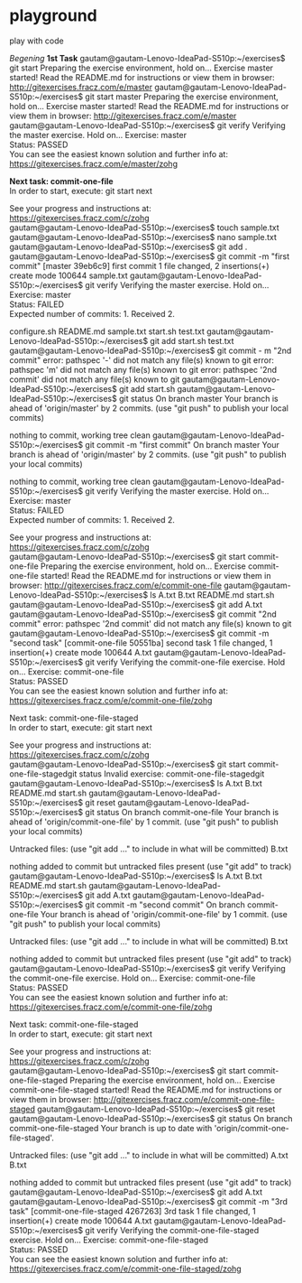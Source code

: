 # playground
play with code


*Begening*
****1st Task****
gautam@gautam-Lenovo-IdeaPad-S510p:~/exercises$ git start
Preparing the exercise environment, hold on...
Exercise master started!
Read the README.md for instructions or view them in browser:
http://gitexercises.fracz.com/e/master
gautam@gautam-Lenovo-IdeaPad-S510p:~/exercises$ git start master
Preparing the exercise environment, hold on...
Exercise master started!
Read the README.md for instructions or view them in browser:
http://gitexercises.fracz.com/e/master
gautam@gautam-Lenovo-IdeaPad-S510p:~/exercises$ git verify
Verifying the master exercise. Hold on...
Exercise: master        
Status: PASSED        
You can see the easiest known solution and further info at:        
https://gitexercises.fracz.com/e/master/zohg        



****Next task: commit-one-file****        
In order to start, execute: git start next        

See your progress and instructions at:        
https://gitexercises.fracz.com/c/zohg        
gautam@gautam-Lenovo-IdeaPad-S510p:~/exercises$ touch sample.txt
gautam@gautam-Lenovo-IdeaPad-S510p:~/exercises$ nano sample.txt
gautam@gautam-Lenovo-IdeaPad-S510p:~/exercises$ git add .
gautam@gautam-Lenovo-IdeaPad-S510p:~/exercises$ git commit -m "first commit"
[master 39eb6c9] first commit
 1 file changed, 2 insertions(+)
 create mode 100644 sample.txt
gautam@gautam-Lenovo-IdeaPad-S510p:~/exercises$ git verify
Verifying the master exercise. Hold on...
Exercise: master        
Status: FAILED        
Expected number of commits: 1. Received 2.        


configure.sh  README.md  sample.txt  start.sh  test.txt
gautam@gautam-Lenovo-IdeaPad-S510p:~/exercises$ git add start.sh test.txt 
gautam@gautam-Lenovo-IdeaPad-S510p:~/exercises$ git commit - m "2nd commit"
error: pathspec '-' did not match any file(s) known to git
error: pathspec 'm' did not match any file(s) known to git
error: pathspec '2nd commit' did not match any file(s) known to git
gautam@gautam-Lenovo-IdeaPad-S510p:~/exercises$ git add start.sh
gautam@gautam-Lenovo-IdeaPad-S510p:~/exercises$ git status
On branch master
Your branch is ahead of 'origin/master' by 2 commits.
  (use "git push" to publish your local commits)

nothing to commit, working tree clean
gautam@gautam-Lenovo-IdeaPad-S510p:~/exercises$ git commit -m "first commit"
On branch master
Your branch is ahead of 'origin/master' by 2 commits.
  (use "git push" to publish your local commits)

nothing to commit, working tree clean
gautam@gautam-Lenovo-IdeaPad-S510p:~/exercises$ git verify
Verifying the master exercise. Hold on...
Exercise: master        
Status: FAILED        
Expected number of commits: 1. Received 2.        

See your progress and instructions at:        
https://gitexercises.fracz.com/c/zohg        
gautam@gautam-Lenovo-IdeaPad-S510p:~/exercises$ git start commit-one-file
Preparing the exercise environment, hold on...
Exercise commit-one-file started!
Read the README.md for instructions or view them in browser:
http://gitexercises.fracz.com/e/commit-one-file
gautam@gautam-Lenovo-IdeaPad-S510p:~/exercises$ ls
A.txt  B.txt  README.md  start.sh
gautam@gautam-Lenovo-IdeaPad-S510p:~/exercises$ git add A.txt
gautam@gautam-Lenovo-IdeaPad-S510p:~/exercises$ git commit "2nd commit"
error: pathspec '2nd commit' did not match any file(s) known to git
gautam@gautam-Lenovo-IdeaPad-S510p:~/exercises$ git commit -m "second task"
[commit-one-file 50551ba] second task
 1 file changed, 1 insertion(+)
 create mode 100644 A.txt
gautam@gautam-Lenovo-IdeaPad-S510p:~/exercises$ git verify
Verifying the commit-one-file exercise. Hold on...
Exercise: commit-one-file        
Status: PASSED        
You can see the easiest known solution and further info at:        
https://gitexercises.fracz.com/e/commit-one-file/zohg        

Next task: commit-one-file-staged        
In order to start, execute: git start next        

See your progress and instructions at:        
https://gitexercises.fracz.com/c/zohg        
gautam@gautam-Lenovo-IdeaPad-S510p:~/exercises$ git start commit-one-file-stagedgit status
Invalid exercise: commit-one-file-stagedgit
gautam@gautam-Lenovo-IdeaPad-S510p:~/exercises$ ls
A.txt  B.txt  README.md  start.sh
gautam@gautam-Lenovo-IdeaPad-S510p:~/exercises$ git reset
gautam@gautam-Lenovo-IdeaPad-S510p:~/exercises$ git status
On branch commit-one-file
Your branch is ahead of 'origin/commit-one-file' by 1 commit.
  (use "git push" to publish your local commits)

Untracked files:
  (use "git add <file>..." to include in what will be committed)
	B.txt

nothing added to commit but untracked files present (use "git add" to track)
gautam@gautam-Lenovo-IdeaPad-S510p:~/exercises$ ls
A.txt  B.txt  README.md  start.sh
gautam@gautam-Lenovo-IdeaPad-S510p:~/exercises$ git add A.txt 
gautam@gautam-Lenovo-IdeaPad-S510p:~/exercises$ git commit -m "second commit"
On branch commit-one-file
Your branch is ahead of 'origin/commit-one-file' by 1 commit.
  (use "git push" to publish your local commits)

Untracked files:
  (use "git add <file>..." to include in what will be committed)
	B.txt

nothing added to commit but untracked files present (use "git add" to track)
gautam@gautam-Lenovo-IdeaPad-S510p:~/exercises$ git verify
Verifying the commit-one-file exercise. Hold on...
Exercise: commit-one-file        
Status: PASSED        
You can see the easiest known solution and further info at:        
https://gitexercises.fracz.com/e/commit-one-file/zohg        

Next task: commit-one-file-staged        
In order to start, execute: git start next        

See your progress and instructions at:        
https://gitexercises.fracz.com/c/zohg        
gautam@gautam-Lenovo-IdeaPad-S510p:~/exercises$ git start commit-one-file-staged
Preparing the exercise environment, hold on...
Exercise commit-one-file-staged started!
Read the README.md for instructions or view them in browser:
http://gitexercises.fracz.com/e/commit-one-file-staged
gautam@gautam-Lenovo-IdeaPad-S510p:~/exercises$ git reset
gautam@gautam-Lenovo-IdeaPad-S510p:~/exercises$ git status
On branch commit-one-file-staged
Your branch is up to date with 'origin/commit-one-file-staged'.

Untracked files:
  (use "git add <file>..." to include in what will be committed)
	A.txt
	B.txt

nothing added to commit but untracked files present (use "git add" to track)
gautam@gautam-Lenovo-IdeaPad-S510p:~/exercises$ git add A.txt
gautam@gautam-Lenovo-IdeaPad-S510p:~/exercises$ git commit -m "3rd task"
[commit-one-file-staged 4267263] 3rd task
 1 file changed, 1 insertion(+)
 create mode 100644 A.txt
gautam@gautam-Lenovo-IdeaPad-S510p:~/exercises$ git verify
Verifying the commit-one-file-staged exercise. Hold on...
Exercise: commit-one-file-staged        
Status: PASSED        
You can see the easiest known solution and further info at:        
https://gitexercises.fracz.com/e/commit-one-file-staged/zohg        

